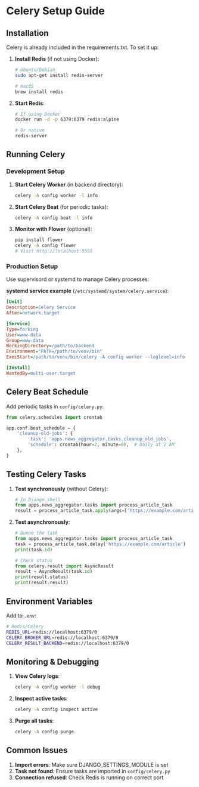 # Celery Setup Guide

## Installation

Celery is already included in the requirements.txt. To set it up:

1. **Install Redis** (if not using Docker):
   ```bash
   # Ubuntu/Debian
   sudo apt-get install redis-server
   
   # macOS
   brew install redis
   ```

2. **Start Redis**:
   ```bash
   # If using Docker
   docker run -d -p 6379:6379 redis:alpine
   
   # Or native
   redis-server
   ```

## Running Celery

### Development Setup

1. **Start Celery Worker** (in backend directory):
   ```bash
   celery -A config worker -l info
   ```

2. **Start Celery Beat** (for periodic tasks):
   ```bash
   celery -A config beat -l info
   ```

3. **Monitor with Flower** (optional):
   ```bash
   pip install flower
   celery -A config flower
   # Visit http://localhost:5555
   ```

### Production Setup

Use supervisord or systemd to manage Celery processes:

**systemd service example** (`/etc/systemd/system/celery.service`):
```ini
[Unit]
Description=Celery Service
After=network.target

[Service]
Type=forking
User=www-data
Group=www-data
WorkingDirectory=/path/to/backend
Environment="PATH=/path/to/venv/bin"
ExecStart=/path/to/venv/bin/celery -A config worker --loglevel=info

[Install]
WantedBy=multi-user.target
```

## Celery Beat Schedule

Add periodic tasks in `config/celery.py`:

```python
from celery.schedules import crontab

app.conf.beat_schedule = {
    'cleanup-old-jobs': {
        'task': 'apps.news_aggregator.tasks.cleanup_old_jobs',
        'schedule': crontab(hour=2, minute=0),  # Daily at 2 AM
    },
}
```

## Testing Celery Tasks

1. **Test synchronously** (without Celery):
   ```python
   # In Django shell
   from apps.news_aggregator.tasks import process_article_task
   result = process_article_task.apply(args=['https://example.com/article']).get()
   ```

2. **Test asynchronously**:
   ```python
   # Queue the task
   from apps.news_aggregator.tasks import process_article_task
   task = process_article_task.delay('https://example.com/article')
   print(task.id)
   
   # Check status
   from celery.result import AsyncResult
   result = AsyncResult(task.id)
   print(result.status)
   print(result.result)
   ```

## Environment Variables

Add to `.env`:
```bash
# Redis/Celery
REDIS_URL=redis://localhost:6379/0
CELERY_BROKER_URL=redis://localhost:6379/0
CELERY_RESULT_BACKEND=redis://localhost:6379/0
```

## Monitoring & Debugging

1. **View Celery logs**:
   ```bash
   celery -A config worker -l debug
   ```

2. **Inspect active tasks**:
   ```bash
   celery -A config inspect active
   ```

3. **Purge all tasks**:
   ```bash
   celery -A config purge
   ```

## Common Issues

1. **Import errors**: Make sure DJANGO_SETTINGS_MODULE is set
2. **Task not found**: Ensure tasks are imported in `config/celery.py`
3. **Connection refused**: Check Redis is running on correct port